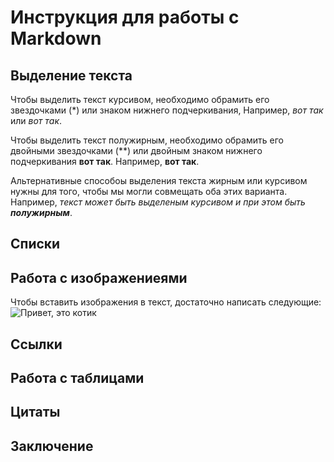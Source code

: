 # Инструкция для работы с Markdown 

## Выделение текста 

Чтобы выделить текст курсивом, необходимо обрамить его звездочками (*) или знаком нижнего подчеркивания, Например, *вот так* или _вот так_.

Чтобы выделить текст полужирным, необходимо обрамить его двойными звездочками (**) или двойным знаком нижнего подчеркивания __вот так__. Например, **вот так**.

Альтернативные способоы выделения текста жирным или курсивом нужны для того, чтобы мы могли совмещать оба этих варианта. Например, _текст может быть выделеным курсивом и при этом быть **полужирным**_.

## Списки


## Работа с изображениеями 

Чтобы вставить изображения в текст, 
достаточно написать следующие:
![Привет, это котик](cat.jpg)

## Ссылки 

## Работа с таблицами 

## Цитаты

## Заключение
